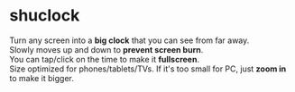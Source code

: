 # shuclock

Turn any screen into a **big clock** that you can see from far away.  
Slowly moves up and down to **prevent screen burn**.  
You can tap/click on the time to make it **fullscreen**.  
Size optimized for phones/tablets/TVs. If it's too small for PC, just **zoom in** to make it bigger.
